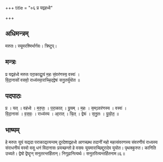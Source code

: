 +++
title = "०६ प्र यद्वहध्वे"

+++
## अधिमन्त्रम्
मरुतः। स्यूमरश्मिर्भार्गवः। त्रिष्टुप्।

## मन्त्रः
प्र यद्वह॑ध्वे मरुतः परा॒काद्यू॒यं म॒हः सं॒वर॑णस्य॒ वस्वः॑ ।  
वि॒दा॒नासो॑ वसवो॒ राध्य॑स्या॒राच्चि॒द्द्वेषः॑ सनु॒तर्यु॑योत ॥

## पदपाठः
प्र । यत् । वह॑ध्वे । म॒रु॒तः॒ । प॒रा॒कात् । यू॒यम् । म॒हः । स॒म्ऽवर॑णस्य । वस्वः॑ ।  
वि॒दा॒नासः॑ । व॒स॒वः॒ । राध्य॑स्य । आ॒रात् । चि॒त् । द्वेषः॑ । स॒नु॒तः । यु॒यो॒त॒ ॥

## भाष्यम्
हे मरुतः यूयं यद्यदा पराकाद्यत्यन्तम् दूरदेशाद्वहध्वे आगच्छथ तदानीं महो महत्संवरणस्य संवरणीयं राध्यस्य संराधनीयं वस्वो वसु धनं विदानासः प्रयच्छन्तो हे वसवः यूयमाराच्छिद्दूरादेव युयोत। पृथक्कुरुत। कानिति उच्यते। द्वेषो द्वॆष्टॄन् सनुतरन्तर्हितान्। निगूढानित्यर्थः। सनुतरित्यन्तर्हितनाम॥६॥
